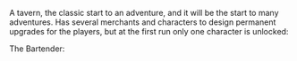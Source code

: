 A tavern, the classic start to an adventure, and it will be the start to many adventures. Has several merchants and characters to design permanent upgrades for the players, but at the first run only one character is unlocked:

The Bartender: